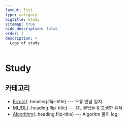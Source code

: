 ```yaml
---
layout: list
type: category
bigtitle: Study
sitemap: true
hide_description: false
order: 2
description: >
  Logs of study
---
```


# Study

## 카테고리

* [Errors]{:.heading.flip-title} ---  오류 만남 일지
* [ML/DL]{:.heading.flip-title} --- DL 꿀팁들 & 고생한 흔적
* [Algorithm]{:.heading.flip-title} --- Algoritm 풀이 log

[Errors]: /errors/
[ML/DL]: /ml-dl/
[Algorithm]: /algorithm/